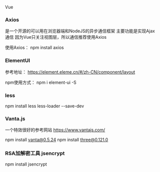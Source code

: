 Vue

### Axios
是一个开源的可以用在浏览器端和NodeJS的异步通信框架
主要功能是实现Ajax通信
因为Vue只关注视图层，所以通信推荐使用Axios

使用Axios：
npm install axios


### ElementUI
参考地址：
https://element.eleme.cn/#/zh-CN/component/layout

npm使用方式：
npm i element-ui -S

### less

npm install less less-loader --save-dev

### Vanta.js
一个特效很好的参考网站
https://www.vantajs.com/

npm install vanta@0.5.24
npm install three@0.121.0


### RSA加解密工具 jsencrypt
npm install jsencrypt